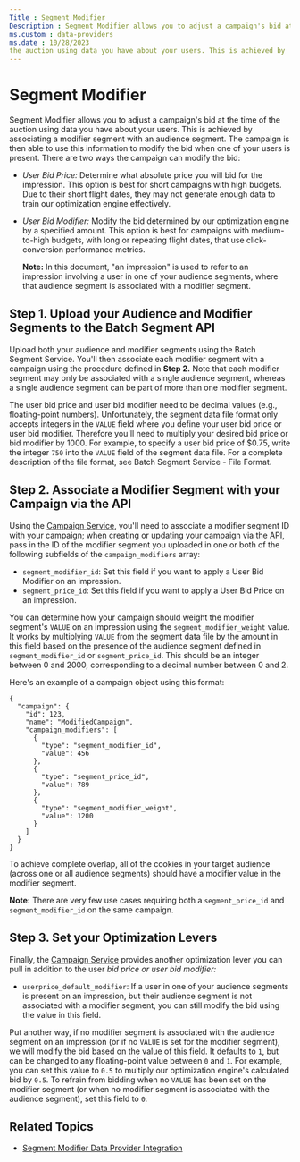 ```yaml
---
Title : Segment Modifier
Description : Segment Modifier allows you to adjust a campaign's bid at the time of
ms.custom : data-providers
ms.date : 10/28/2023
the auction using data you have about your users. This is achieved by
---
```



# Segment Modifier



Segment Modifier allows you to adjust a campaign's bid at the time of
the auction using data you have about your users. This is achieved by
associating a modifier segment with an audience segment. The campaign is
then able to use this information to modify the bid when one of your
users is present. There are two ways the campaign can modify the bid:

- *User Bid Price:* Determine what absolute price you will bid for the
  impression. This option is best for short campaigns with high budgets.
  Due to their short flight dates, they may not generate enough data to
  train our optimization engine effectively.
- *User Bid Modifier:* Modify the bid determined by our optimization
  engine by a specified amount. This option is best for campaigns with
  medium-to-high budgets, with long or repeating flight dates, that use
  click-conversion performance metrics.
  

  <b>Note:</b> In this document, "an
  impression" is used to refer to an impression involving a user in one
  of your audience segments, where that audience segment is associated
  with a modifier segment.

  



## Step 1. Upload your Audience and Modifier Segments to the Batch Segment API

Upload both your audience and modifier segments using the Batch Segment
Service. You'll then associate each modifier segment with a campaign
using the procedure defined in **Step 2.** Note that each modifier
segment may only be associated with a single audience segment, whereas a
single audience segment can be part of more than one modifier segment.

The user bid price and user bid modifier need to be decimal values
(e.g., floating-point numbers). Unfortunately, the segment data file
format only accepts integers in the `VALUE` field where you define your
user bid price or user bid modifier. Therefore you'll need to multiply
your desired bid price or bid modifier by 1000. For example, to specify
a user bid price of $0.75, write the integer `750` into the `VALUE`
field of the segment data file. For a complete description of the file
format, see Batch Segment Service - File Format.





## Step 2. Associate a Modifier Segment with your Campaign via the API

Using the <a
href="xandr-api/campaign-service.md"
class="xref" target="_blank">Campaign Service</a>, you'll need to
associate a modifier segment ID with your campaign; when creating or
updating your campaign via the API, pass in the ID of the modifier
segment you uploaded in one or both of the following subfields of the
`campaign_modifiers` array:

- `segment_modifier_id`: Set this field if you want to apply a User Bid
  Modifier on an impression.
- `segment_price_id`: Set this field if you want to apply a User Bid
  Price on an impression.

You can determine how your campaign should weight the modifier segment's
`VALUE` on an impression using the `segment_modifier_weight` value. It
works by multiplying `VALUE` from the segment data file by the amount in
this field based on the presence of the audience segment defined in
`segment_modifier_id` or `segment_price_id`. This should be an integer
between 0 and 2000, corresponding to a decimal number between 0 and 2.

Here's an example of a campaign object using this format:

``` pre
{
  "campaign": {
    "id": 123,
    "name": "ModifiedCampaign",
    "campaign_modifiers": [
      {
        "type": "segment_modifier_id",
        "value": 456
      },
      {
        "type": "segment_price_id",
        "value": 789
      },
      {
        "type": "segment_modifier_weight",
        "value": 1200
      }
    ]
  }
}
```



To achieve complete overlap, all of the cookies in your target audience
(across one or all audience segments) should have a modifier value in
the modifier segment.



<b>Note:</b> There are very few use cases
requiring both a `segment_price_id` and `segment_modifier_id` on the
same campaign.









## Step 3. Set your Optimization Levers



Finally, the <a
href="xandr-api/campaign-service.md"
class="xref" target="_blank">Campaign Service</a> provides another
optimization lever you can pull in addition to the user *bid price or
user bid modifier:*

- `userprice_default_modifier`: If a user in one of your audience
  segments is present on an impression, but their audience segment is
  not associated with a modifier segment, you can still modify the bid
  using the value in this field.



Put another way, if no modifier segment is associated with the audience
segment on an impression (or if no `VALUE` is set for the modifier
segment), we will modify the bid based on the value of this field. It
defaults to `1`, but can be changed to any floating-point value between
`0` and `1`. For example, you can set this value to `0.5` to multiply
our optimization engine's calculated bid by `0.5`. To refrain from
bidding when no `VALUE` has been set on the modifier segment (or when no
modifier segment is associated with the audience segment), set this
field to `0`.





## Related Topics



- <a
  href="segment-modifier-data-provider-integration.md"
  class="xref" target="_blank">Segment Modifier Data Provider
  Integration</a>








